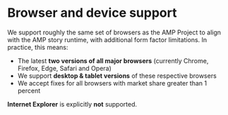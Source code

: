 # Browser and device support

We support roughly the same set of browsers as the AMP Project to align with the AMP story runtime, with additional form factor limitations. In practice, this means:

* The latest **two versions of all major browsers** (currently Chrome, Firefox, Edge, Safari and Opera)
* We support **desktop & tablet versions** of these respective browsers
* We accept fixes for all browsers with market share greater than 1 percent

**Internet Explorer** is explicitly **not** supported.

